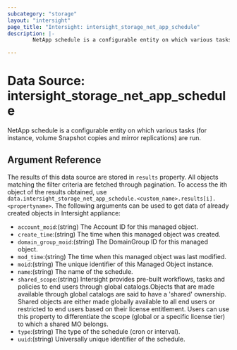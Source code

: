 ```yaml
---
subcategory: "storage"
layout: "intersight"
page_title: "Intersight: intersight_storage_net_app_schedule"
description: |-
        NetApp schedule is a configurable entity on which various tasks (for instance, volume Snapshot copies and mirror replications) are run.

---
```


# Data Source: intersight_storage_net_app_schedule
NetApp schedule is a configurable entity on which various tasks (for instance, volume Snapshot copies and mirror replications) are run.
## Argument Reference
The results of this data source are stored in `results` property.
All objects matching the filter criteria are fetched through pagination.
To access the ith object of the results obtained, use `data.intersight_storage_net_app_schedule.<custom_name>.results[i].<propertyname>`.
The following arguments can be used to get data of already created objects in Intersight appliance:
* `account_moid`:(string) The Account ID for this managed object. 
* `create_time`:(string) The time when this managed object was created. 
* `domain_group_moid`:(string) The DomainGroup ID for this managed object. 
* `mod_time`:(string) The time when this managed object was last modified. 
* `moid`:(string) The unique identifier of this Managed Object instance. 
* `name`:(string) The name of the schedule. 
* `shared_scope`:(string) Intersight provides pre-built workflows, tasks and policies to end users through global catalogs.Objects that are made available through global catalogs are said to have a 'shared' ownership. Shared objects are either made globally available to all end users or restricted to end users based on their license entitlement. Users can use this property to differentiate the scope (global or a specific license tier) to which a shared MO belongs. 
* `type`:(string) The type of the schedule (cron or interval). 
* `uuid`:(string) Universally unique identifier of the schedule. 
 
